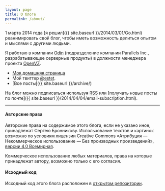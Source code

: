 ```yaml
---
layout: page
title: О блоге
permalink: /about/
---
```


1 марта 2014 года [я решил]({{ site.baseurl }}/2014/03/01/Go.html)
реанимировать свой блог, чтобы иметь возможность делиться
опытом и мыслями с другими людьми.

Я работаю в компании [Odin](http://www.odin.com/) (подразделение компании Parallels Inc.,
разрабатывающее серверные продукты) в должности менеджера проекта [OpenVZ](https://openvz.org/).

- [Моя домашняя страница](https://bronevichok.ru/)
- Мой твиттер [@estet](https://twitter.com/estet).
- [Все посты]({{ site.baseurl }}/archive/)

На блог можно подписаться используя [RSS](http://feeds.feedburner.com/bronevichok)
или [получать новые посты по почте]({{ site.baseurl }}/2014/04/04/email-subscription.html).

----

#### Авторские права

Авторские права на содержимое этого блога, если не указано иное,
принадлежат Сергею Бронникову. Использование текстов и картинок
возможно по условиям лицензии Creative Commons
«Атрибуция — Некоммерческое использование — Без производных произведений»,
[версии 4.0 Всемирная](http://creativecommons.org/licenses/by-nc-nd/4.0/deed.ru).

Коммерческое использование любых материалов, права на которые принадлежат автору,
возможно только с его согласия.

#### Исходный код

Исходный код этого блога расположен в [открытом репозитории](https://github.com/ligurio/ligurio.github.io).
